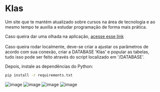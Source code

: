# Klas
Um site que te mantém atualizado sobre cursos na área de tecnologia e ao mesmo tempo te auxilia a estudar programação de forma mais prática.

Caso queira dar uma olhada na aplicação, <a href="https://klas.zoser.com.br/" target="_blank">acesse esse link</a> <br><br>
Caso queira rodar localmente, deve-se criar a ajustar os parâmetros de acordo com sua conexão, criar a DATABASE 'Klas' e popular as tabelas, tudo isso pode ser feito através do script localizado em '/DATABASE'.

Depois, instale as dependências do Python:
```bash
pip install -r requirements.txt
```
![image](https://github.com/Zosin0/Klas/assets/53053622/8e873561-85d2-4242-a472-c9873b9e47ec)
![image](https://github.com/Zosin0/Klas/assets/53053622/db567be5-5650-4796-a69f-777ee669968c)
![image](https://github.com/Zosin0/Klas/assets/53053622/9c56916d-6abf-4003-8531-5db418be8e1e)
![image](https://github.com/Zosin0/Klas/assets/53053622/d338d540-2247-4d58-8ffd-40293f91986c)
